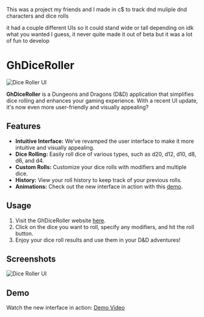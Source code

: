 This was a project my friends and I made in c$ to track dnd muliple dnd characters and dice rolls

it had a couple different UIs so it could stand wide or tall depending on idk what you wanted I guess, it never quite made it out of beta but it was a lot of fun to develop

# GhDiceRoller

![Dice Roller UI](https://i.gyazo.com/a88b257e6271da8adcf11dbc7e1f84f2.png)

**GhDiceRoller** is a Dungeons and Dragons (D&D) application that simplifies dice rolling and enhances your gaming experience. With a recent UI update, it's now even more user-friendly and visually appealing?

## Features

- **Intuitive Interface:** We've revamped the user interface to make it more intuitive and visually appealing.
- **Dice Rolling:** Easily roll dice of various types, such as d20, d12, d10, d8, d6, and d4.
- **Custom Rolls:** Customize your dice rolls with modifiers and multiple dice.
- **History:** View your roll history to keep track of your previous rolls.
- **Animations:** Check out the new interface in action with this [demo](https://i.gyazo.com/a71ef640263178f1b58a1766e1f86991.mp4).

## Usage

1. Visit the GhDiceRoller website [here](https://example.com).
2. Click on the dice you want to roll, specify any modifiers, and hit the roll button.
3. Enjoy your dice roll results and use them in your D&D adventures!

## Screenshots

![Dice Roller UI](https://i.gyazo.com/a88b257e6271da8adcf11dbc7e1f84f2.png)

## Demo

Watch the new interface in action: [Demo Video](https://i.gyazo.com/a71ef640263178f1b58a1766e1f86991.mp4)
